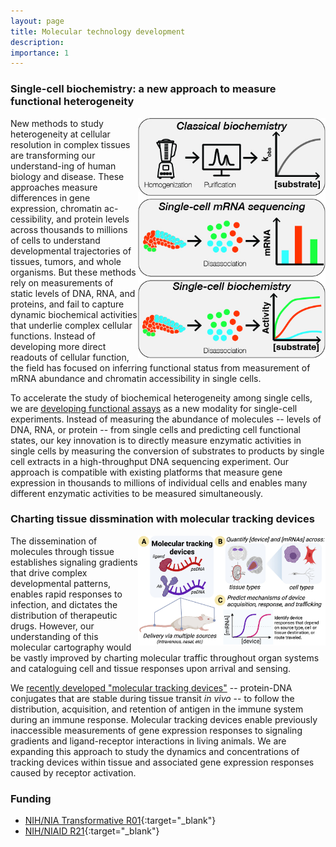 ```yaml
---
layout: page
title: Molecular technology development
description: 
importance: 1
---
```


### Single-cell biochemistry: a new approach to measure functional heterogeneity

<img style="float: right; max-width: 300px" src="/assets/img/sc-biochemistry.jpg">

New methods to study heterogeneity at cellular resolution in complex tissues are
transforming our understand-ing of human biology and disease. These approaches
measure differences in gene expression, chromatin ac-cessibility, and protein
levels across thousands to millions of cells to understand developmental
trajectories of tissues, tumors, and whole organisms. But these methods rely on
measurements of static levels of DNA, RNA, and proteins, and fail to capture
dynamic biochemical activities that underlie complex cellular functions. Instead
of developing more direct readouts of cellular function, the field has focused
on inferring functional status from measurement of mRNA abundance and chromatin
accessibility in single cells.

To accelerate the study of biochemical heterogeneity among single cells, we are
[developing functional assays](https://pubmed.ncbi.nlm.nih.gov/32286626/) as a
new modality for single-cell experiments. Instead of measuring the abundance of
molecules -- levels of DNA, RNA, or protein -- from single cells and predicting
cell functional states, our key innovation is to directly measure enzymatic
activities in single cells by measuring the conversion of substrates to products
by single cell extracts in a high-throughput DNA sequencing experiment. Our
approach is compatible with existing platforms that measure gene expression in
thousands to millions of individual cells and enables many different enzymatic
activities to be measured simultaneously.

### Charting tissue dissmination with molecular tracking devices

<img style="float: right; max-width: 300px" src="/assets/img/mouse-tracking-device.jpeg">

The dissemination of molecules through tissue establishes signaling
gradients that drive complex developmental patterns, enables rapid
responses to infection, and dictates the distribution of therapeutic
drugs. However, our understanding of this molecular cartography would be
vastly improved by charting molecular traffic throughout organ systems and
cataloguing cell and tissue responses upon arrival and sensing.

We [recently developed "molecular tracking
devices"](https://pubmed.ncbi.nlm.nih.gov/33843587/) -- protein-DNA
conjugates that are stable during tissue transit *in vivo* -- to follow
the distribution, acquisition, and retention of antigen in the immune
system during an immune response. Molecular tracking devices enable
previously inaccessible measurements of gene expression responses to
signaling gradients and ligand-receptor interactions in living animals. We
are expanding this approach to study the dynamics and concentrations of
tracking devices within tissue and associated gene expression responses
caused by receptor activation.

### Funding

- [NIH/NIA Transformative R01](https://reporter.nih.gov/search/JVJbnKPKPEmsn4iajmiqig/project-details/10263944){:target="_blank"}
- [NIH/NIAID R21](https://reporter.nih.gov/search/HH46I88QtUOO7kXMtKO1fg/project-details/10105545){:target="_blank"}


